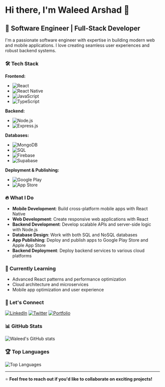 # Hi there, I'm Waleed Arshad 👋

## 🚀 Software Engineer | Full-Stack Developer

I'm a passionate software engineer with expertise in building modern web and mobile applications. I love creating seamless user experiences and robust backend systems.

### 🛠️ Tech Stack

**Frontend:**
- ![React](https://img.shields.io/badge/React-20232A?style=for-the-badge&logo=react&logoColor=61DAFB)
- ![React Native](https://img.shields.io/badge/React_Native-20232A?style=for-the-badge&logo=react&logoColor=61DAFB)
- ![JavaScript](https://img.shields.io/badge/JavaScript-323330?style=for-the-badge&logo=javascript&logoColor=F7DF1E)
- ![TypeScript](https://img.shields.io/badge/TypeScript-007ACC?style=for-the-badge&logo=typescript&logoColor=white)

**Backend:**
- ![Node.js](https://img.shields.io/badge/Node.js-43853D?style=for-the-badge&logo=node.js&logoColor=white)
- ![Express.js](https://img.shields.io/badge/Express.js-404D59?style=for-the-badge&logo=express&logoColor=white)

**Databases:**
- ![MongoDB](https://img.shields.io/badge/MongoDB-4EA94B?style=for-the-badge&logo=mongodb&logoColor=white)
- ![SQL](https://img.shields.io/badge/SQL-00000F?style=for-the-badge&logo=mysql&logoColor=white)
- ![Firebase](https://img.shields.io/badge/Firebase-FFCA28?style=for-the-badge&logo=firebase&logoColor=black)
- ![Supabase](https://img.shields.io/badge/Supabase-3ECF8E?style=for-the-badge&logo=supabase&logoColor=white)

**Deployment & Publishing:**
- ![Google Play](https://img.shields.io/badge/Google_Play-414141?style=for-the-badge&logo=google-play&logoColor=white)
- ![App Store](https://img.shields.io/badge/App_Store-0D96F6?style=for-the-badge&logo=app-store&logoColor=white)

### 🔥 What I Do

- **Mobile Development**: Build cross-platform mobile apps with React Native
- **Web Development**: Create responsive web applications with React
- **Backend Development**: Develop scalable APIs and server-side logic with Node.js
- **Database Design**: Work with both SQL and NoSQL databases
- **App Publishing**: Deploy and publish apps to Google Play Store and Apple App Store
- **Backend Deployment**: Deploy backend services to various cloud platforms

<!-- ### 📱 Recent Projects

<!-- Add your project links here -->
<!-- - **Project 1**: [Description] - React Native mobile app
- **Project 2**: [Description] - React web application  
- **Project 3**: [Description] - Node.js backend API -->

### 🌱 Currently Learning

- Advanced React patterns and performance optimization
- Cloud architecture and microservices
- Mobile app optimization and user experience

### 💬 Let's Connect

[![LinkedIn](https://img.shields.io/badge/LinkedIn-0077B5?style=for-the-badge&logo=linkedin&logoColor=white)](https://www.linkedin.com/in/iwaleedarshad)
[![Twitter](https://img.shields.io/badge/Twitter-1DA1F2?style=for-the-badge&logo=twitter&logoColor=white)](https://x.com/WaleedArshad93)
[![Portfolio](https://img.shields.io/badge/Portfolio-FF5722?style=for-the-badge&logo=todoist&logoColor=white)](https://itswaleed.com)

### 📊 GitHub Stats

![Waleed's GitHub stats](https://github-readme-stats.vercel.app/api?username=waleedarshad93&show_icons=true&theme=radical)

### 🏆 Top Languages

![Top Languages](https://github-readme-stats.vercel.app/api/top-langs/?username=waleedarshad93&layout=compact&theme=radical)

---

⭐ **Feel free to reach out if you'd like to collaborate on exciting projects!**
    